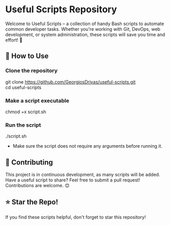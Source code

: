 <h1>Useful Scripts Repository</h1>

Welcome to Useful Scripts – a collection of handy Bash scripts to automate common developer tasks. Whether you're working with Git, DevOps, web development, or system administration, these scripts will save you time and effort! 🚀

<h2>🚀 How to Use</h2>

<h3>Clone the repository</h3>

git clone https://github.com/GeorgiosDrivas/useful-scripts.git <br>
cd useful-scripts

<h3>Make a script executable</h3>

chmod +x script.sh

<h3>Run the script</h3>

./script.sh

- Make sure the script does not require any arguments before running it.

<h2>🤝 Contributing</h2>

This project is in continuous development, as many scripts will be added.
Have a useful script to share? Feel free to submit a pull request! Contributions are welcome. 😊

<h2>⭐ Star the Repo!</h2>

If you find these scripts helpful, don't forget to star this repository!
